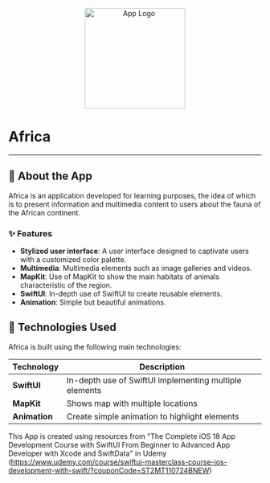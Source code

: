 <p align="center">
  <img src="media\africa_logo.png" alt="App Logo" width="200"/>
</p>

# Africa

---

## 📱 About the App
Africa is an application developed for learning purposes, the idea of which is to present information and multimedia content to users about the fauna of the African continent. 

### ✨ Features
- **Stylized user interface**: A user interface designed to captivate users with a customized color palette.
- **Multimedia**: Multimedia elements such as image galleries and videos.
- **MapKit**: Use of MapKit to show the main habitats of animals characteristic of the region.
- **SwiftUI**: In-depth use of SwiftUI to create reusable elements.
- **Animation**: Simple but beautiful animations. 

## 🔧 Technologies Used
Africa is built using the following main technologies:

| Technology       | Description                                       |
| ---------------- | ------------------------------------------------- |
| **SwiftUI**       | In-depth use of SwiftUI implementing multiple elements |
| **MapKit** | Shows map with multiple locations |
| **Animation** | Create simple animation to highlight elements |

This App is created using resources from "The Complete iOS 18 App Development Course with SwiftUI From Beginner to Advanced App Developer with Xcode and SwiftData" in Udemy (https://www.udemy.com/course/swiftui-masterclass-course-ios-development-with-swift/?couponCode=ST2MT110724BNEW)
